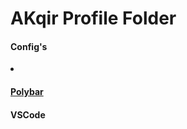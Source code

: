 # AKqir Profile Folder
#### Config's
<li><h4><a href="https://github.com/aKqir24/aKqir24/tree/main/polybar">Polybar</h4></a></li>

#### VSCode
